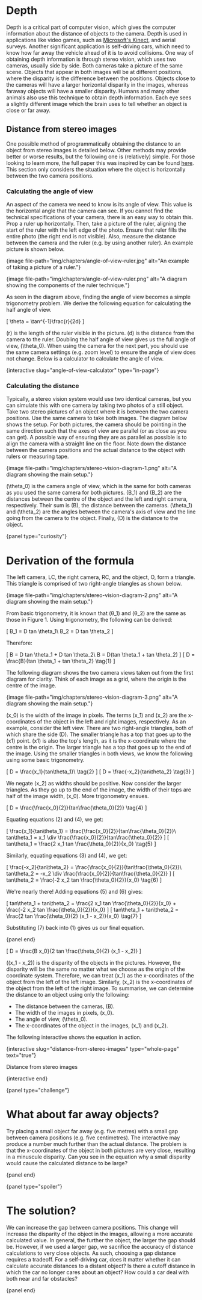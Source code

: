 # Depth

Depth is a critical part of computer vision, which gives the computer information about the distance of objects to the camera.
Depth is used in applications like video games, such as [Microsoft's Kinect](https://en.wikipedia.org/wiki/Kinect), and aerial surveys.
Another significant application is self-driving cars, which need to know how far away the vehicle ahead of it is to avoid collisions.
One way of obtaining depth information is through stereo vision, which uses two cameras, usually side by side.
Both cameras take a picture of the same scene.
Objects that appear in both images will be at different positions, where the disparity is the difference between the positions.
Objects close to the cameras will have a larger horizontal disparity in the images, whereas faraway objects will have a smaller disparity.
Humans and many other animals also use this technique to obtain depth information.
Each eye sees a slightly different image which the brain uses to tell whether an object is close or far away.

## Distance from stereo images

One possible method of programmatically obtaining the distance to an object from stereo images is detailed below.
Other methods may provide better or worse results, but the following one is (relatively) simple.
For those looking to learn more, the full paper this was inspired by can be found [here](https://www.researchgate.net/publication/320336266_Distance_Measurement_for_Self-Driving_Cars_Using_Stereo_Camera).
This section only considers the situation where the object is horizontally between the two camera positions.

### Calculating the angle of view

An aspect of the camera we need to know is its angle of view. This value is the horizontal angle that the camera can see.
If you cannot find the technical specifications of your camera, there is an easy way to obtain this.
Prop a ruler up horizontally.
Then, take a picture of the ruler, aligning the start of the ruler with the left edge of the photo.
Ensure that ruler fills the entire photo (the right end is not visible). Also, measure the distance between the camera and the ruler (e.g. by using another ruler).
An example picture is shown below.

{image file-path="img/chapters/angle-of-view-ruler.jpg" alt="An example of taking a picture of a ruler."}

{image file-path="img/chapters/angle-of-view-ruler.png" alt="A diagram showing the components of the ruler technique."}

As seen in the diagram above, finding the angle of view becomes a simple trigonometry problem.
We derive the following equation for calculating the half angle of view.

\[
\theta = \tan^{-1}\frac{r}{2d}
\]

\(r\) is the length of the ruler visible in the picture. \(d\) is the distance from the camera to the ruler.
Doubling the half angle of view gives us the full angle of view, \(\theta_0\).
When using the camera for the next part, you should use the same camera settings (e.g. zoom level) to ensure the angle of view does not change.
Below is a calculator to calculate the angle of view.

{interactive slug="angle-of-view-calculator" type="in-page"}

### Calculating the distance

Typically, a stereo vision system would use two identical cameras, but you can simulate this with one camera by taking two photos of a still object.
Take two stereo pictures of an object where it is between the two camera positions.
Use the same camera to take both images.
The diagram below shows the setup.
For both pictures, the camera should be pointing in the same direction such that the axes of view are parallel (or as close as you can get).
A possible way of ensuring they are as parallel as possible is to align the camera with a straight line on the floor.
Note down the distance between the camera positions and the actual distance to the object with rulers or measuring tape.

{image file-path="img/chapters/stereo-vision-diagram-1.png" alt="A diagram showing the main setup."}

\(\theta_0\) is the camera angle of view, which is the same for both cameras as you used the same camera for both pictures.
\(B_1\) and \(B_2\) are the distances between the centre of the object and the left and right camera, respectively.
Their sum is \(B\), the distance between the cameras.
\(\theta_1\) and \(\theta_2\) are the angles between the camera's axis of view and the line going from the camera to the object.
Finally, \(D\) is the distance to the object.

{panel type="curiosity"}

# Derivation of the formula

The left camera, LC, the right camera, RC, and the object, O, form a triangle. This triangle is comprised of two right-angle triangles as shown below.

{image file-path="img/chapters/stereo-vision-diagram-2.png" alt="A diagram showing the main setup."}

From basic trigonometry, it is known that \(θ_1\) and \(θ_2\) are the same as those in Figure 1.
Using trigonometry, the following can be derived:

\[
B_1 = D tan \theta_1\\
B_2 = D tan \theta_2
\]

Therefore:

\[
B = D tan \theta_1 + D tan \theta_2\\
B = D(tan \theta_1 + tan \theta_2)
\]
\[
D = \frac{B}{tan \theta_1 + tan \theta_2} \tag{1}
\]

The following diagram shows the two camera views taken out from the first diagram for clarity.
Think of each image as a grid, where the origin is the centre of the image.

{image file-path="img/chapters/stereo-vision-diagram-3.png" alt="A diagram showing the main setup."}

\(x_0\) is the width of the image in pixels.
The terms \(x_1\) and \(x_2\) are the x-coordinates of the object in the left and right images, respectively.
As an example, consider the left view.
There are two right-angle triangles, both of which share the side \(D\).
The smaller triangle has a top that goes up to the \(x1\) point.
\(x1\) is also the top's length, as it is the x-coordinate where the centre is the origin.
The larger triangle has a top that goes up to the end of the image.
Using the smaller triangles in both views, we know the following using some basic trigonometry.

\[
D = \frac{x_1}{tan\theta_1}\\ \tag{2}
\]
\[
D = \frac{-x_2}{tan\theta_2} \tag{3}
\]

We negate \(x_2\) as widths should be positive.
Now consider the larger triangles.
As they go up to the end of the image, the width of their tops are half of the image width, \(x_0\).
More trigonometry ensues.

\[
D = \frac{\frac{x_0}{2}}{tan\frac{\theta_0}{2}} \tag{4}
\]

Equating equations (2) and (4), we get:

\[
\frac{x_1}{tan\theta_1} = \frac{\frac{x_0}{2}}{tan\frac{\theta_0}{2}}\\
tan\theta_1 = x_1 \div \frac{\frac{x_0}{2}}{tan\frac{\theta_0}{2}}
\]
\[
tan\theta_1 = \frac{2 x_1 tan \frac{\theta_0}{2}}{x_0} \tag{5}
\]

Similarly, equating equations (3) and (4), we get:

\[
\frac{-x_2}{tan\theta_2} = \frac{\frac{x_0}{2}}{tan\frac{\theta_0}{2}}\\
tan\theta_2 = -x_2 \div \frac{\frac{x_0}{2}}{tan\frac{\theta_0}{2}}
\]
\[
tan\theta_2 = \frac{-2 x_2 tan \frac{\theta_0}{2}}{x_0} \tag{6}
\]

We're nearly there! Adding equations (5) and (6) gives:

\[
tan\theta_1 + tan\theta_2 = \frac{2 x_1 tan \frac{\theta_0}{2}}{x_0} + \frac{-2 x_2 tan \frac{\theta_0}{2}}{x_0}
\]
\[
tan\theta_1 + tan\theta_2 = \frac{2 tan \frac{\theta_0}{2} (x_1 - x_2)}{x_0} \tag{7}
\]

Substituting (7) back into (1) gives us our final equation.

{panel end}

\[
D = \frac{B x_0}{2 tan \frac{\theta_0}{2} (x_1 - x_2)}
\]

\((x_1 - x_2)\) is the disparity of the objects in the pictures.
However, the disparity will be the same no matter what we choose as the origin of the coordinate system.
Therefore, we can treat \(x_1\) as the x-coordinates of the object from the left of the left image. Similarly, \(x_2\) is the x-coordinates of the object from the left of the right image.
To summarise, we can determine the distance to an object using only the following:

- The distance between the cameras, \(B\).
- The width of the images in pixels, \(x_0\).
- The angle of view, \(\theta_0\).
- The x-coordinates of the object in the images, \(x_1\) and \(x_2\).

The following interactive shows the equation in action.

{interactive slug="distance-from-stereo-images" type="whole-page" text="true"}

Distance from stereo images

{interactive end}

{panel type="challenge"}

# What about far away objects?

Try placing a small object far away (e.g. five metres) with a small gap between camera positions (e.g. five centimetres).
The interactive may produce a number much further than the actual distance.
The problem is that the x-coordinates of the object in both pictures are very close, resulting in a minuscule disparity.
Can you see in the equation why a small disparity would cause the calculated distance to be large?

{panel end}

{panel type="spoiler"}

# The solution?

We can increase the gap between camera positions.
This change will increase the disparity of the object in the images, allowing a more accurate calculated value.
In general, the further the object, the larger the gap should be.
However, if we used a larger gap, we sacrifice the accuracy of distance calculations to very close objects.
As such, choosing a gap distance requires a tradeoff.
For a self-driving car, does it matter whether it can calculate accurate distances to a distant object?
Is there a cutoff distance in which the car no longer cares about an object?
How could a car deal with both near and far obstacles?

{panel end}
